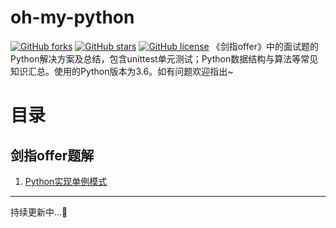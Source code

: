 oh-my-python
============
[![GitHub forks](https://img.shields.io/github/forks/weixianglin/oh-my-python.svg)](https://github.com/weixianglin/oh-my-python/network)
[![GitHub stars](https://img.shields.io/github/stars/weixianglin/oh-my-python.svg)](https://github.com/weixianglin/oh-my-python/stargazers)
[![GitHub license](https://img.shields.io/github/license/weixianglin/oh-my-python.svg)](https://github.com/weixianglin/oh-my-python/blob/master/LICENSE)
《剑指offer》中的面试题的Python解决方案及总结，包含unittest单元测试；Python数据结构与算法等常见知识汇总。使用的Python版本为3.6。如有问题欢迎指出~
# 目录
## 剑指offer题解
1. [Python实现单例模式](002-singleton/)


---
持续更新中...:snake:
